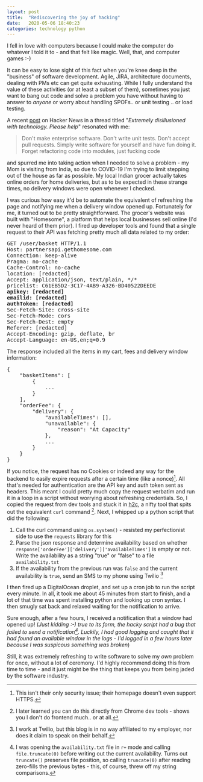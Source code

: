 ```yaml
---
layout: post
title:  "Rediscovering the joy of hacking"
date:   2020-05-06 18:40:23
categories: technology python
---
```


I fell in love with computers because I could make the computer do whatever I told it to - and that felt like magic. Well, that, and computer games :-)

It can be easy to lose sight of this fact when you're knee deep in the "business" of software development. Agile, JIRA, architecture documents, dealing with PMs etc can get quite exhausting.
 While I fully understand the value of these activities (or at least a subset of them), sometimes you just want to bang out code and solve a problem you have without having to  answer to _anyone_  or worry about handling SPOFs.. or unit testing .. or load testing.

A recent [post](https://news.ycombinator.com/item?id=23072442) on Hacker News in a thread titled "_Extremely disillusioned with technology. Please help_" resonated with me:
>Don't make enterprise software. Don't write unit tests. Don't accept pull requests. Simply write software for yourself and have fun doing it. Forget refactoring code into modules, just fucking code

 and spurred me into taking action when I needed to solve a problem - my Mom is visiting from India, so due to COVID-19 I'm trying to limit stepping out of the house as far as possible. 
My local Indian grocer actually takes online orders for home deliveries, but as to be expected in these strange times, no delivery windows were open whenever I checked.

 I was curious how easy it'd be to automate the equivalent of refreshing the page and notifying me when a delivery window opened up.
Fortunately for me, it turned out to be pretty straightforward. The grocer's website was built with "Homesome", a platform that helps local businesses sell online (I'd never heard of them prior). I fired up developer tools and found that a single request to their API was fetching pretty much all data related to my order:

<pre>
GET /user/basket HTTP/1.1
Host: partnersapi.gethomesome.com
Connection: keep-alive
Pragma: no-cache
Cache-Control: no-cache
location: [redacted]
Accept: application/json, text/plain, */*
pricelist: C61EB5D2-3C17-4AB9-A326-BD40522DEEDE
<b>apikey: [redacted]</b>
<b>emailid: [redacted]</b>
<b>authToken: [redacted]</b>
Sec-Fetch-Site: cross-site
Sec-Fetch-Mode: cors
Sec-Fetch-Dest: empty
Referer: [redacted]
Accept-Encoding: gzip, deflate, br
Accept-Language: en-US,en;q=0.9
</pre>

The response included all the items in my cart, fees and delivery window information:
<pre>
{
    "basketItems": [
        {
            ...
        }
    ],
    "orderFee": {
        "delivery": {
            "availableTimes": [],
            "unavailable": {
                "reason": "At Capacity"
            },
            ...
        }
    }
}
</pre>

If you notice, the request has no Cookies or indeed any way for the backend to easily expire requests after a certain time (like a nonce)[^1]. All that's needed for authentication are the API key and auth token sent as headers. This meant I could pretty much copy the request verbatim and run it in a loop in a script without worrying about refreshing credentials. So, I copied the request from dev tools and stuck it in [h2c](https://curl.haxx.se/h2c/), a nifty tool that spits out the equivalent `curl` command [^2]. Next, I whipped up a python script that did the following:

1. Call the curl command using `os.system()` - resisted my perfectionist side to use the `requests` library for this
2. Parse the json response and determine availability based on whether `response['orderFee']['delivery']['availableTimes']` is empty or not. Write the availability as a string "true" or "false" to a file `availability.txt`
3. If the availability from the previous run was `false` and the current availability is `true`, send an SMS to my phone using Twilio [^3]

I then fired up a DigitalOcean droplet, and set up a cron job to run the script every minute. In all, it took me about 45 minutes from start to finish, and a lot of that time was spent installing python and looking up cron syntax. I then smugly sat back and relaxed waiting for the notification to arrive.

Sure enough, after a few hours, I received a notification that a window had opened up! (_Just kidding :-) true to its form, the hacky script had a bug that failed to send a notification[^4]. Luckily, I had good logging and caught that it had found an available window in the logs - I'd logged in a few hours later because I was suspicous something was broken_)

Still, it was extremely refreshing to write software to solve my _own_ problem for once, without a lot of ceremony. I'd highly recommend doing this from time to time - and it just might be the thing that keeps you from being jaded by the software industry.

[^1]: This isn't their only security issue; their homepage doesn't even support HTTPS.

[^2]: I later learned you can do this directly from Chrome dev tools - shows you I don't do frontend much.. or at all.

[^3]: I work at Twilio, but this blog is in no way affiliated to my employer, nor does it claim to speak on their behalf.

[^4]: I was opening the `availability.txt` file in `r+` mode and calling `file.truncate(0)` before writing out the current availability. Turns out `truncate()` preserves file position, so calling `truncate(0)` after reading zero-fills the previous bytes - this, of course, threw off my string comparisons.